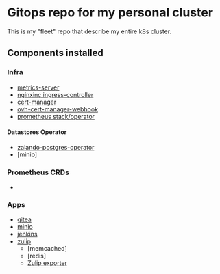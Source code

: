 # Gitops repo for my personal cluster

This is my "fleet" repo that describe my entire k8s cluster.

## Components installed

### Infra

* [metrics-server](infra/helm-metric-server.yaml)
* [nginxinc ingress-controller](infra/helm-nginxinc-ingress-controller.yaml)
* [cert-manager](infra/helm-certmanager.yaml)
* [ovh-cert-manager-webhook](infra/helm-certmanager.yaml)
* [prometheus stack/operator](infra/prometheus)

#### Datastores Operator

* [zalando-postgres-operator](infra/datastores/postgres-zalando-operator.yaml)
* [minio]

### Prometheus CRDs

*

### Apps

* [gitea](apps/gitea)
* [minio](apps/minio)
* [jenkins](apps/jenkins)
* [zulip](apps/zulip)
  * [memcached]
  * [redis]
  * [Zulip exporter](apps/zulip/zulip-exporter.yaml)
